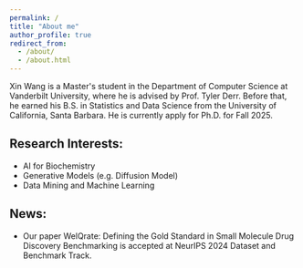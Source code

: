 ```yaml
---
permalink: /
title: "About me"
author_profile: true
redirect_from: 
  - /about/
  - /about.html
---
```


Xin Wang is a Master's student in the Department of Computer Science at Vanderbilt University, where he is advised by Prof. Tyler Derr. Before that, he earned his B.S. in Statistics and Data Science from the University of California, Santa Barbara. He is currently apply for Ph.D. for Fall 2025.

Research Interests:
------

- AI for Biochemistry
- Generative Models (e.g. Diffusion Model)
- Data Mining and Machine Learning

News:
------

- Our paper WelQrate: Defining the Gold Standard in Small Molecule Drug Discovery Benchmarking is accepted at NeurIPS 2024 Dataset and Benchmark Track.

